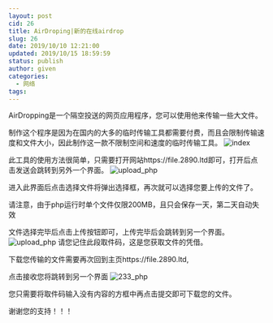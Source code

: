 ```yaml
---
layout: post
cid: 26
title: AirDroping|新的在线airdrop
slug: 26
date: 2019/10/10 12:21:00
updated: 2019/10/15 18:59:59
status: publish
author: given
categories: 
  - 网络
tags: 
---
```



AirDropping是一个隔空投送的网页应用程序，您可以使用他来传输一些大文件。

制作这个程序是因为在国内的大多的临时传输工具都需要付费，而且会限制传输速度和文件大小，因此制作这一款不限制空间和速度的临时传输工具。
![index](https://2890.ltd/usr/uploads/2019/10/417662218.webp)


此工具的使用方法很简单，只需要打开网站https://file.2890.ltd即可，打开后点击发送会跳转到另外一个界面。
![upload_php](https://2890.ltd/usr/uploads/2019/10/2381105579.webp)


进入此界面后点击选择文件将弹出选择框，再次就可以选择您要上传的文件了。

请注意，由于php运行时单个文件仅限200MB，且只会保存一天，第二天自动失效

文件选择完毕后点击上传按钮即可，上传完毕后会跳转到另一个界面。
![upload_php](https://2890.ltd/usr/uploads/2019/10/2519189626.webp)
请您记住此段取件码，这是您获取文件的凭借。

下载您传输的文件需要再次回到主页https://file.2890.ltd,

点击接收您将跳转到另一个界面
![233_php](https://2890.ltd/usr/uploads/2019/10/975053562.webp)


您只需要将取件码输入没有内容的方框中再点击提交即可下载您的文件。

谢谢您的支持！！！

